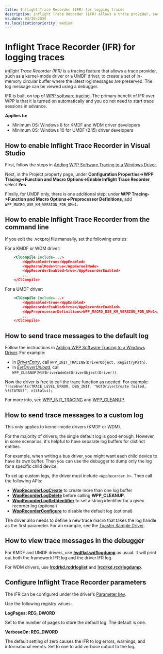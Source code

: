 ```yaml
---
title: Inflight Trace Recorder (IFR) for logging traces
description: Inflight Trace Recorder (IFR) allows a trace provider, such as a kernel-mode driver, to record trace logs and store WPP log messages in buffers.
ms.date: 03/30/2020
ms.localizationpriority: medium
---
```


# Inflight Trace Recorder (IFR) for logging traces


*Inflight Trace Recorder (IFR)* is a tracing feature that allows a trace provider, such as a kernel-mode driver or a UMDF driver, to create a set of in-memory circular buffer where the latest log messages are preserved. The log message can be viewed using a debugger.

IFR is built on top of [WPP software tracing](wpp-software-tracing.md). The primary benefit of IFR over WPP is that it is turned on automatically and you do not need to start trace sessions in advance.

**Applies to:**

-   Minimum OS: Windows 8 for KMDF and WDM driver developers
-   Minimum OS: Windows 10 for UMDF (2.15) driver developers

## How to enable Inflight Trace Recorder in Visual Studio

First, follow the steps in [Adding WPP Software Tracing to a Windows Driver](adding-wpp-software-tracing-to-a-windows-driver.md).

Next, in the Project property page, under **Configuration Properties->WPP Tracing->Function and Macro Options->Enable Inflight Trace Recorder**, select **Yes**.

Finally, for UMDF only, there is one additional step: under **WPP Tracing->Function and Macro Options->Preprocessor Definitions**, add `WPP_MACRO_USE_KM_VERSION_FOR_UM=1`.


## How to enable Inflight Trace Recorder from the command line

If you edit the .vcxproj file manually, set the following entries:

For a KMDF or WDM driver:

```xml
    <ClCompile Include=...>
        <WppEnabled>true</WppEnabled>
        <WppKernelMode>true</WppKernelMode>
        <WppRecorderEnabled>true</WppRecorderEnabled>
        ...
    </ClCompile>
```

For a UMDF driver:

```xml
    <ClCompile Include=...>
        <WppEnabled>true</WppEnabled>
        <WppRecorderEnabled>true</WppRecorderEnabled>
        <WppPreprocessorDefinitions>WPP_MACRO_USE_KM_VERSION_FOR_UM=1</WppPreprocessorDefinitions>
        ...
    </ClCompile>
```


## How to send trace messages to the default log

Follow the instructions in [Adding WPP Software Tracing to a Windows Driver](adding-wpp-software-tracing-to-a-windows-driver.md).  For example:

 - In [*DriverEntry*](../wdf/driverentry-for-kmdf-drivers.md), call `WPP_INIT_TRACING(DriverObject, RegistryPath)`.
 - In [*EvtDriverUnload*](/windows-hardware/drivers/ddi/wdfdriver/nc-wdfdriver-evt_wdf_driver_unload), call `WPP_CLEANUP(WdfDriverWdmGetDriverObject(Driver))`.

Now the driver is free to call the trace function as needed. For example: `TraceEvents(TRACE_LEVEL_ERROR, DBG_INIT, "WdfDriverCreate failed, %!STATUS!", ntStatus);`

For more info, see [WPP_INIT_TRACING](/previous-versions/windows/hardware/drivers/ff556193(v=vs.85)) and [WPP_CLEANUP](/previous-versions/windows/hardware/drivers/ff556183(v=vs.85)).

## How to send trace messages to a custom log

This only applies to kernel-mode drivers (KMDF or WDM).

For the majority of drivers, the single default log is good enough. However, in some scenarios, it's helpful to have separate log buffers for distinct entities.

For example, when writing a bus driver, you might want each child device to have its own buffer. Then you can use the debugger to dump only the log for a specific child device.

To set up custom logs, the driver must include `<WppRecorder.h>`. Then call the following APIs:

 - [**WppRecorderLogCreate**](/windows-hardware/drivers/ddi/wpprecorder/nf-wpprecorder-wpprecorderlogcreate) to create more than one log buffer
 - [**WppRecorderLogDelete**](/windows-hardware/drivers/ddi/wpprecorder/nf-wpprecorder-wpprecorderlogdelete) before calling **WPP_CLEANUP**.
 - [**WppRecorderLogSetIdentifier**](/windows-hardware/drivers/ddi/wpprecorder/nf-wpprecorder-wpprecorderlogsetidentifier) to set a string identifier for a given recorder log (optional)
 - [**WppRecorderConfigure**](/windows-hardware/drivers/ddi/wpprecorder/nf-wpprecorder-wpprecorderconfigure) to disable the default log (optional)

The driver also needs to define a new trace macro that takes the log handle as the first parameter. For an example, see the [Toaster Sample Driver](https://github.com/microsoft/Windows-driver-samples/tree/master/general/toaster/toastDrv/kmdf/func/featured/trace.h).


## How to view trace messages in the debugger

For KMDF and UMDF drivers, use [**!wdfkd.wdflogdump**](../debugger/-wdfkd-wdflogdump.md) as usual. It will print out both the framework IFR log and the driver IFR log.

For WDM drivers, use [**!rcdrkd.rcdrloglist**](../debugger/-rcdrkd-rcdrloglist.md) and [**!rcdrkd.rcdrlogdump**](../debugger/-rcdrkd-rcdrlogdump.md).


## Configure Inflight Trace Recorder parameters

The IFR can be configured under the driver's [Parameter key](../wdf/introduction-to-registry-keys-for-drivers.md).

Use the following registry values:

**LogPages:  REG_DWORD**

Set to the number of pages to store the default log. The default is one.

**VerboseOn: REG_DWORD**

The default setting of zero causes the IFR to log errors, warnings, and informational events. Set to one to add verbose output to the log.
